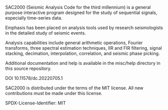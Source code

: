 SAC2000 (Seismic Analysis Code for the third millennium) is a general purpose interactive program designed for the study of sequential signals, especially time-series data.


Emphasis has been placed on analysis tools used by research seismologists in the detailed study of seismic events.


Analysis capabilities include general arithmetic operations, Fourier transforms, three spectral estimation techniques, IIR and FIR filtering, signal stacking, decimation, interpolation, correlation, and seismic phase picking.

Additional documentation and help is available in the misc/help directory in this source repository.


DOI 10.11578/dc.20220705.1


SAC2000 is distributed under the terms of the MIT license. All new
contributions must be made under this license.


SPDX-License-Identifier: MIT